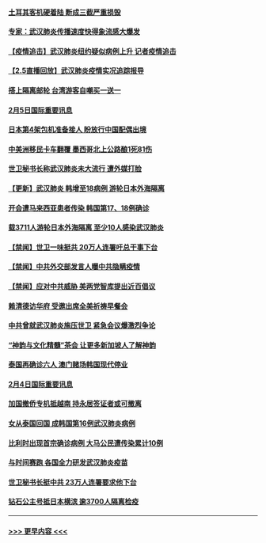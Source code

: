 #### [土耳其客机硬着陆 断成三截严重损毁](../pages/prog202/a102770239.md?t=02060711) 
#### [专家：武汉肺炎传播速度快得象流感大爆发](../pages/prog202/a102770132.md?t=02060711) 
#### [【疫情追击】武汉肺炎纽约疑似病例上升 记者疫情追击](../pages/prog202/a102770000.md?t=02060711) 
#### [【2.5直播回放】武汉肺炎疫情实况追踪报导](../pages/prog202/a102769913.md?t=02060711) 
#### [搭上隔离邮轮 台湾游客自嘲买一送一](../pages/prog202/a102769845.md?t=02060711) 
#### [2月5日国际重要讯息](../pages/prog202/a102769821.md?t=02060711) 
#### [日本第4架包机准备接人 盼放行中国配偶出境](../pages/prog202/a102769765.md?t=02060711) 
#### [中美洲移民卡车翻覆 墨西哥北上公路酿1死81伤](../pages/prog202/a102769703.md?t=02060711) 
#### [世卫秘书长称武汉肺炎未大流行 遭外媒打脸](../pages/prog202/a102769679.md?t=02060711) 
#### [【更新】武汉肺炎 韩增至18病例 游轮日本外海隔离](../pages/prog202/a102758911.md?t=02060711) 
#### [开会遭马来西亚患者传染 韩国第17、18例确诊](../pages/prog202/a102769600.md?t=02060711) 
#### [载3711人游轮日本外海隔离 至少10人感染武汉肺炎](../pages/prog202/a102769538.md?t=02060711) 
#### [【禁闻】世卫一味挺共 20万人连署吁总干事下台](../pages/prog202/a102769445.md?t=02060711) 
#### [【禁闻】中共外交部发言人曝中共隐瞒疫情](../pages/prog202/a102769400.md?t=02060711) 
#### [【禁闻】应对中共威胁 美两党智库提出近百倡议](../pages/prog202/a102769357.md?t=02060711) 
#### [赖清德访华府  受邀出席全美祈祷早餐会](../pages/prog202/a102769350.md?t=02060711) 
#### [中共曾就武汉肺炎施压世卫 紧急会议爆激烈争论](../pages/prog202/a102769312.md?t=02060711) 
#### [“神韵与文化精髓”茶会 让更多新加坡人了解神韵](../pages/prog202/a102769286.md?t=02060711) 
#### [泰国再确诊六人 澳门赌场韩国现代停业](../pages/prog202/a102769239.md?t=02060711) 
#### [2月4日国际重要讯息](../pages/prog202/a102768884.md?t=02060711) 
#### [加国撤侨专机抵越南 持永居签证者或可撤离](../pages/prog202/a102768877.md?t=02060711) 
#### [女从泰国回国 成韩国第16例武汉肺炎病例](../pages/prog202/a102768669.md?t=02060711) 
#### [比利时出现首宗确诊病例 大马公民遭传染累计10例](../pages/prog202/a102768824.md?t=02060711) 
#### [与时间赛跑 各国全力研发武汉肺炎疫苗](../pages/prog202/a102768738.md?t=02060711) 
#### [世卫秘书长挺中共 23万人连署要求他下台](../pages/prog202/a102768717.md?t=02060711) 
#### [钻石公主号抵日本横滨 逾3700人隔离检疫](../pages/prog202/a102768714.md?t=02060711) 

----
#### [ >>> 更早内容 <<< ](../indexes/prog202-earlier.md)
